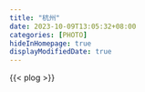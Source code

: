 ```yaml
---
title: "杭州"
date: 2023-10-09T13:05:32+08:00
categories: [PHOTO]
hideInHomepage: true
displayModifiedDate: true
---
```


{{< plog >}}
